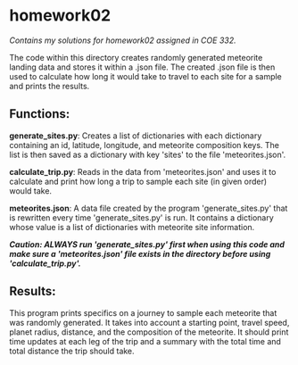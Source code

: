 # homework02
*Contains my solutions for homework02 assigned in COE 332.*

The code within this directory creates randomly generated meteorite landing data and stores it within a .json file. The created .json file is then used
to calculate how long it would take to travel to each site for a sample and prints the results.

## Functions:
**generate_sites.py**:
Creates a list of dictionaries with each dictionary containing an id, latitude, longitude, and meteorite composition keys. The list is then saved as a dictionary with key 'sites' to the file 'meteorites.json'.


**calculate_trip.py**:
Reads in the data from 'meteorites.json' and uses it to calculate and print how long a trip to sample each site (in given order) would take.


 **meteorites.json**:
A data file created by the program 'generate_sites.py' that is rewritten every time 'generate_sites.py' is run. It contains a dictionary whose value is a list of dictionaries with meteorite site information.



  ***Caution: ALWAYS run 'generate_sites.py' first when using this code and make sure a
           'meteorites.json' file exists in the directory before using 'calculate_trip.py'.***


 ## Results:
This program prints specifics on a journey to sample each meteorite that was randomly generated. It takes into account a starting point, travel speed, planet radius, distance, and the composition of the meteorite. It should print time updates at each leg of the trip and a summary with the total time and total distance the trip should take.
